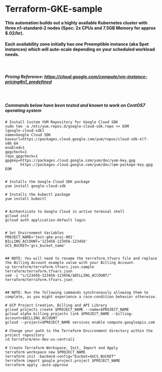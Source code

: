 # Terraform-GKE-sample

#### This automation builds out a highly available Kubernetes cluster with three n1-standard-2 nodes (Spec: 2x CPUs and 7.5GB Memory for approx $.02/hr).
#### Each availability zone initially has one Preemptible instance (aka Spot instances) which will auto-scale depending on your scheduled workload needs.

<br>

##### Pricing Reference: https://cloud.google.com/compute/vm-instance-pricing#n1_predefined

<br>

##### Commands below have been tested and known to work on CentOS7 operating system

```
# Install Custom YUM Repository for Google Cloud SDK
sudo tee -a /etc/yum.repos.d/google-cloud-sdk.repo << EOM
[google-cloud-sdk]
name=Google Cloud SDK
baseurl=https://packages.cloud.google.com/yum/repos/cloud-sdk-el7-x86_64
enabled=1
gpgcheck=1
repo_gpgcheck=1
gpgkey=https://packages.cloud.google.com/yum/doc/yum-key.gpg
       https://packages.cloud.google.com/yum/doc/rpm-package-key.gpg
EOM


# Installs the Google Cloud SDK package
yum install google-cloud-sdk

# Installs the kubectl package
yum install kubectl


# Authenticate to Google Cloud in active terminal shell
gcloud init
gcloud auth application-default login


# Set Environment Variables
PROJECT_NAME='test-gke-proj-001'
BILLING_ACCOUNT='123456-123456-123456'
GCS_BUCKET='gcs_bucket_name'


## NOTE: You will need to rename the terraform.tfvars file and replace the Billing Account example value with your Billing Account.
cp terraform/terraform.tfvars.json.sample terraform/terraform.tfvars.json
sed -i "s/123456-123456-123456/$BILLING_ACCOUNT/" terraform/terraform.tfvars.json


## NOTE: Run the following commands synchronously allowing them to complete, as you might experience a race-condition behavior otherwise.

# GCP Project Creation, Billing and API Library
gcloud projects create $PROJECT_NAME --name=$PROJECT_NAME
gcloud alpha billing projects link $PROJECT_NAME --billing-account=$BILLING_ACCOUNT
gcloud --project=$PROJECT_NAME services enable compute.googleapis.com

# Change your path to the Terraform Environment directory within the project repository
cd terraform/env-dev-us-central1

# Create Terraform Workspace, Init, Import and Apply
terraform workspace new $PROJECT_NAME
terraform init -backend-config="bucket=$GCS_BUCKET"
terraform import google_project.project $PROJECT_NAME
terraform apply -auto-approve
```
